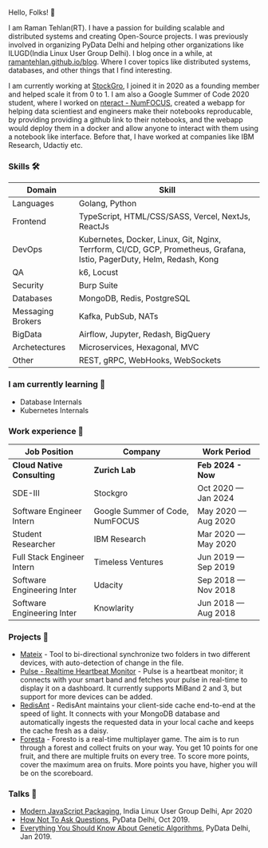 Hello, Folks! 👋

I am Raman Tehlan(RT). I have a passion for building scalable and distributed systems and creating Open-Source projects. I was previously involved in organizing PyData Delhi and helping other organizations like ILUGD(India Linux User Group Delhi). I blog once in a while, at [ramantehlan.github.io/blog](https://ramantehlan.github.io/blog). Where I cover topics like distributed systems, databases, and other things that I find interesting.

I am currently working at [StockGro](https://stockgro.club), I joined it in 2020 as a founding member and helped scale it from 0 to 1. I am also a Google Summer of Code 2020 student, where I worked on [nteract - NumFOCUS](https://summerofcode.withgoogle.com/archive/2020/projects/4967515626668032), created a webapp for helping data scientiest and engineers make their notebooks reproducable, by providing providing a github link to their notebooks, and the webapp would deploy them in a docker and allow anyone to interact with them using a notebook like interface. Before that, I have worked at companies like IBM Research, Udactiy etc.


### Skills 🛠️
| Domain     | Skill                |
| ---------- | -------------------- |
| Languages  | Golang, Python |
| Frontend   | TypeScript, HTML/CSS/SASS, Vercel, NextJs, ReactJs |
| DevOps     | Kubernetes, Docker, Linux, Git, Nginx, Terrform, CI/CD, GCP, Prometheus, Grafana, Istio,  PagerDuty, Helm, Redash, Kong |
| QA | k6, Locust |
| Security | Burp Suite | 
| Databases | MongoDB, Redis, PostgreSQL |
| Messaging Brokers | Kafka, PubSub, NATs |
| BigData | Airflow, Jupyter, Redash, BigQuery |
| Archetectures | Microservices, Hexagonal, MVC |
| Other | REST, gRPC, WebHooks, WebSockets |

### I am currently learning 🌱 
- Database Internals
- Kubernetes Internals


### Work experience 👔
| Job Position           | Company         |  Work Period       |
| ---------------------- | --------------- |  ----------------- |
| **Cloud Native Consulting** | **Zurich Lab** | **Feb 2024 - Now** |
| SDE-III        | Stockgro                    |  Oct 2020 — Jan 2024 |
| Software Engineer Intern    | Google Summer of Code, NumFOCUS |  May 2020 — Aug 2020 |
| Student Researcher          | IBM Research                    |  Mar 2020 — May 2020 |
| Full Stack Engineer Intern  | Timeless Ventures               |  Jun 2019 — Sep 2019 |
| Software Engineering Inter  | Udacity                         |  Sep 2018 — Nov 2018 |
| Software Engineering Inter  | Knowlarity                      |  Jun 2018 — Aug 2018 |

### Projects 🐾
- [Mateix](https://ramantehlan.github.io/Mateix) - Tool to bi-directional synchronize two folders in two different devices, with auto-detection of change in the file.
- [Pulse - Realtime Heartbeat Monitor](https://ramantehlan.github.io/pulse) - Pulse is a heartbeat monitor; it connects with your smart band and fetches your pulse in real-time to display it on a dashboard. It currently supports MiBand 2 and 3, but support for more devices can be added.
- [RedisAnt](RedisAnt) - RedisAnt maintains your client-side cache end-to-end at the speed of light. It connects with your MongoDB database and automatically ingests the requested data in your local cache and keeps the cache fresh as a daisy.
- [Foresta](https://ramantehlan.github.io/foresta) - Foresto is a real-time multiplayer game. The aim is to run through a forest and collect fruits on your way. You get 10 points for one fruit, and there are multiple fruits on every tree. To score more points, cover the maximum area on fruits. More points you have, higher you will be on the scoreboard.

### Talks 🎤
- [Modern JavaScript Packaging](https://www.youtube.com/watch?v=1aV1uM64rk4), India Linux User Group Delhi, Apr 2020
- [How Not To Ask Questions](https://www.youtube.com/watch?v=V9HHfMbb3gA&t=54s), PyData Delhi, Oct 2019.
- [Everything You Should Know About Genetic Algorithms](https://www.youtube.com/watch?v=GBD_fTbvVjQ), PyData Delhi, Jan 2019.

